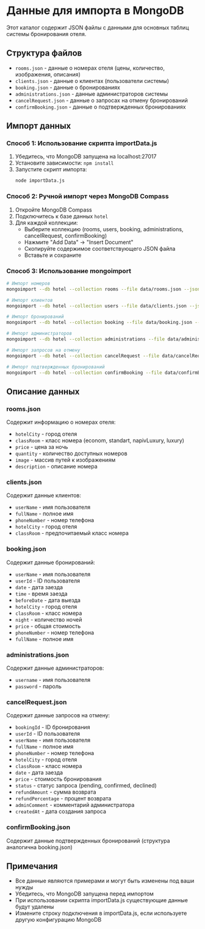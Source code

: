 # Данные для импорта в MongoDB

Этот каталог содержит JSON файлы с данными для основных таблиц системы бронирования отеля.

## Структура файлов

- `rooms.json` - данные о номерах отеля (цены, количество, изображения, описания)
- `clients.json` - данные о клиентах (пользователи системы)
- `booking.json` - данные о бронированиях
- `administrations.json` - данные администраторов системы
- `cancelRequest.json` - данные о запросах на отмену бронирований
- `confirmBooking.json` - данные о подтвержденных бронированиях

## Импорт данных

### Способ 1: Использование скрипта importData.js

1. Убедитесь, что MongoDB запущена на localhost:27017
2. Установите зависимости: `npm install`
3. Запустите скрипт импорта:
   ```bash
   node importData.js
   ```

### Способ 2: Ручной импорт через MongoDB Compass

1. Откройте MongoDB Compass
2. Подключитесь к базе данных `hotel`
3. Для каждой коллекции:
   - Выберите коллекцию (rooms, users, booking, administrations, cancelRequest, confirmBooking)
   - Нажмите "Add Data" → "Insert Document"
   - Скопируйте содержимое соответствующего JSON файла
   - Вставьте и сохраните

### Способ 3: Использование mongoimport

```bash
# Импорт номеров
mongoimport --db hotel --collection rooms --file data/rooms.json --jsonArray

# Импорт клиентов
mongoimport --db hotel --collection users --file data/clients.json --jsonArray

# Импорт бронирований
mongoimport --db hotel --collection booking --file data/booking.json --jsonArray

# Импорт администраторов
mongoimport --db hotel --collection administrations --file data/administrations.json --jsonArray

# Импорт запросов на отмену
mongoimport --db hotel --collection cancelRequest --file data/cancelRequest.json --jsonArray

# Импорт подтвержденных бронирований
mongoimport --db hotel --collection confirmBooking --file data/confirmBooking.json --jsonArray
```

## Описание данных

### rooms.json
Содержит информацию о номерах отеля:
- `hotelCity` - город отеля
- `classRoom` - класс номера (econom, standart, napivLuxury, luxury)
- `price` - цена за ночь
- `quantity` - количество доступных номеров
- `image` - массив путей к изображениям
- `description` - описание номера

### clients.json
Содержит данные клиентов:
- `userName` - имя пользователя
- `fullName` - полное имя
- `phoneNumber` - номер телефона
- `hotelCity` - город отеля
- `classRoom` - предпочитаемый класс номера

### booking.json
Содержит данные бронирований:
- `userName` - имя пользователя
- `userId` - ID пользователя
- `date` - дата заезда
- `time` - время заезда
- `beforeDate` - дата выезда
- `hotelCity` - город отеля
- `classRoom` - класс номера
- `night` - количество ночей
- `price` - общая стоимость
- `phoneNumber` - номер телефона
- `fullName` - полное имя

### administrations.json
Содержит данные администраторов:
- `username` - имя пользователя
- `password` - пароль

### cancelRequest.json
Содержит данные запросов на отмену:
- `bookingId` - ID бронирования
- `userId` - ID пользователя
- `userName` - имя пользователя
- `fullName` - полное имя
- `phoneNumber` - номер телефона
- `hotelCity` - город отеля
- `classRoom` - класс номера
- `date` - дата заезда
- `price` - стоимость бронирования
- `status` - статус запроса (pending, confirmed, declined)
- `refundAmount` - сумма возврата
- `refundPercentage` - процент возврата
- `adminComment` - комментарий администратора
- `createdAt` - дата создания запроса

### confirmBooking.json
Содержит данные подтвержденных бронирований (структура аналогична booking.json)

## Примечания

- Все данные являются примерами и могут быть изменены под ваши нужды
- Убедитесь, что MongoDB запущена перед импортом
- При использовании скрипта importData.js существующие данные будут удалены
- Измените строку подключения в importData.js, если используете другую конфигурацию MongoDB 